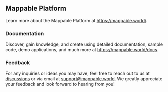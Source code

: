 ## Mappable Platform

Learn more about the Mappable Platform at <https://mappable.world/>.

### Documentation

Discover, gain knowledge, and create using detailed documentation, sample code, demo applications, and much more at <https://mappable.world/docs>.

### Feedback

For any inquiries or ideas you may have, feel free to reach out to us at [discussions](https://github.com/orgs/mappable-world/discussions) or via email at support@mappable.world. We greatly appreciate your feedback and look forward to hearing from you!
